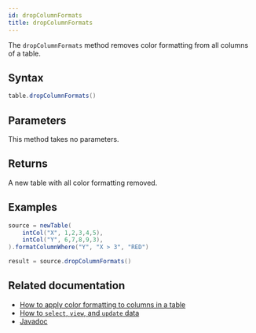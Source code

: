 ```yaml
---
id: dropColumnFormats
title: dropColumnFormats
---
```


The `dropColumnFormats` method removes color formatting from all columns of a table.

## Syntax

```groovy syntax
table.dropColumnFormats()
```

## Parameters

This method takes no parameters.

## Returns

A new table with all color formatting removed.

## Examples

```groovy order=result,source
source = newTable(
    intCol("X", 1,2,3,4,5),
    intCol("Y", 6,7,8,9,3),
).formatColumnWhere("Y", "X > 3", "RED")

result = source.dropColumnFormats()
```

## Related documentation

- [How to apply color formatting to columns in a table](../../../how-to-guides/format-columns.md)
- [How to `select`, `view`, and `update` data](../../../how-to-guides/use-select-view-update.md)
- [Javadoc](<https://deephaven.io/core/javadoc/io/deephaven/engine/table/Table.html#dropColumnFormats()>)
